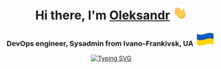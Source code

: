 <h1 align="center">Hi there, I'm <a href="https://fcss88.pp.ua/" target="_blank">Oleksandr</a> 
<img src="https://raw.githubusercontent.com/fcss88/fcss88/refs/heads/main/Hi.gif" height="32"/></h1>
<h3 align="center">DevOps engineer, Sysadmin from Ivano-Frankivsk, UA
<img src="https://raw.githubusercontent.com/fcss88/fcss88/refs/heads/main/ua.gif" height="32"/></h3>

<p align="center">
<a href="https://git.io/typing-svg"><img src="https://readme-typing-svg.herokuapp.com?font=Roboto&size=21&letterSpacing=0.2em&duration=1000&pause=500&color=F70000&center=true&vCenter=true&random=true&width=435&lines=Sysadmin;DevOps+engineer;TechOps+engineer;SRE;SecOps+engineer" alt="Typing SVG" /></a>
</p>
